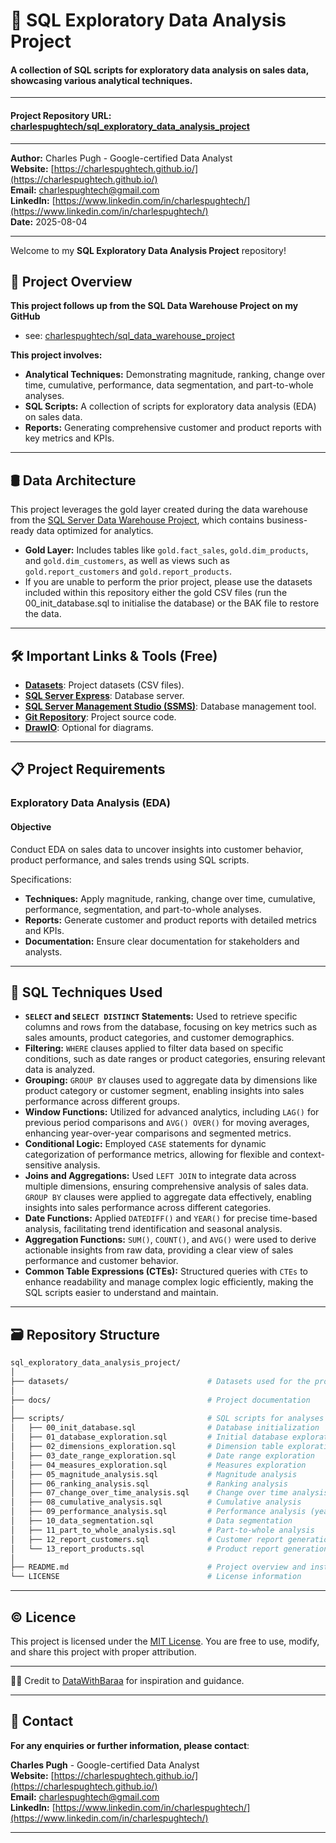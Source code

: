 # 🔎 SQL Exploratory Data Analysis Project
#### A collection of SQL scripts for exploratory data analysis on sales data, showcasing various analytical techniques.

---

#### Project Repository URL: [charlespughtech/sql_exploratory_data_analysis_project](https://github.com/charlespughtech/sql_exploratory_data_analysis_project)

---

**Author:** Charles Pugh - Google-certified Data Analyst  
**Website:** [https://charlespughtech.github.io/](https://charlespughtech.github.io/)  
**Email:** [charlespughtech@gmail.com](mailto:charlespughtech@gmail.com)  
**LinkedIn:** [https://www.linkedin.com/in/charlespughtech/](https://www.linkedin.com/in/charlespughtech/)  
**Date:** 2025-08-04

---

Welcome to my **SQL Exploratory Data Analysis Project** repository!

## 📖 Project Overview

**This project follows up from the SQL Data Warehouse Project on my GitHub**
- see: [charlespughtech/sql_data_warehouse_project](https://github.com/charlespughtech/sql_data_warehouse_project)

**This project involves:**
- **Analytical Techniques:** Demonstrating magnitude, ranking, change over time, cumulative, performance, data segmentation, and part-to-whole analyses.
- **SQL Scripts:** A collection of scripts for exploratory data analysis (EDA) on sales data.
- **Reports:** Generating comprehensive customer and product reports with key metrics and KPIs.

---

## 🛢 Data Architecture

This project leverages the gold layer created during the data warehouse from the [SQL Server Data Warehouse Project](https://github.com/charlespughtech/sql-data-warehouse-project), which contains business-ready data optimized for analytics.
- **Gold Layer:** Includes tables like `gold.fact_sales`, `gold.dim_products`, and `gold.dim_customers`, as well as views such as `gold.report_customers` and `gold.report_products`.
- If you are unable to perform the prior project, please use the datasets included within this repository either the gold CSV files (run the 00_init_database.sql to initialise the database) or the BAK file to restore the data.

---

## 🛠️ Important Links & Tools (Free)

- [**Datasets**](https://github.com/charlespughtech/sql_exploratory_data_analysis_project/tree/main/datasets): Project datasets (CSV files).
- [**SQL Server Express**](https://www.microsoft.com/en-us/sql-server/sql-server-downloads): Database server.
- [**SQL Server Management Studio (SSMS)**](https://learn.microsoft.com/en-us/ssms/install/install?view=sql-server-ver16): Database management tool.
- [**Git Repository**](https://github.com/charlespughtech/sql_exploratory_data_analysis_project): Project source code.
- [**DrawIO**](https://www.drawio.com/): Optional for diagrams.

---

## 📋 Project Requirements

### Exploratory Data Analysis (EDA)
#### Objective
Conduct EDA on sales data to uncover insights into customer behavior, product performance, and sales trends using SQL scripts.

Specifications:
- **Techniques:** Apply magnitude, ranking, change over time, cumulative, performance, segmentation, and part-to-whole analyses.
- **Reports:** Generate customer and product reports with detailed metrics and KPIs.
- **Documentation:** Ensure clear documentation for stakeholders and analysts.

---


## 🔎 SQL Techniques Used
- **`SELECT` and  `SELECT DISTINCT` Statements:** Used to retrieve specific columns and rows from the database, focusing on key metrics such as sales amounts, product categories, and customer demographics.
- **Filtering:** `WHERE` clauses applied to filter data based on specific conditions, such as date ranges or product categories, ensuring relevant data is analyzed.
- **Grouping:** `GROUP BY` clauses used to aggregate data by dimensions like product category or customer segment, enabling insights into sales performance across different groups.
- **Window Functions:** Utilized for advanced analytics, including `LAG()` for previous period comparisons and `AVG() OVER()` for moving averages, enhancing year-over-year comparisons and segmented metrics.
- **Conditional Logic:** Employed `CASE` statements for dynamic categorization of performance metrics, allowing for flexible and context-sensitive analysis.
- **Joins and Aggregations:** Used `LEFT JOIN` to integrate data across multiple dimensions, ensuring comprehensive analysis of sales data. `GROUP BY` clauses were applied to aggregate data effectively, enabling insights into sales performance across different categories.
- **Date Functions:** Applied `DATEDIFF()` and `YEAR()` for precise time-based analysis, facilitating trend identification and seasonal analysis.
- **Aggregation Functions:** `SUM()`, `COUNT()`, and `AVG()` were used to derive actionable insights from raw data, providing a clear view of sales performance and customer behavior.
- **Common Table Expressions (CTEs):** Structured queries with `CTEs` to enhance readability and manage complex logic efficiently, making the SQL scripts easier to understand and maintain.

---

## 🗃️ Repository Structure

```bash
sql_exploratory_data_analysis_project/
│
├── datasets/                               # Datasets used for the project (CSV files and a BAK file that can be used tio restore the database)
│
├── docs/                                   # Project documentation
│
├── scripts/                                # SQL scripts for analyses and reports
│   ├── 00_init_database.sql                # Database initialization
│   ├── 01_database_exploration.sql         # Initial database exploration
│   ├── 02_dimensions_exploration.sql       # Dimension table exploration
│   ├── 03_date_range_exploration.sql       # Date range exploration
│   ├── 04_measures_exploration.sql         # Measures exploration
│   ├── 05_magnitude_analysis.sql           # Magnitude analysis
│   ├── 06_ranking_analysis.sql             # Ranking analysis
│   ├── 07_change_over_time_analysis.sql    # Change over time analysis
│   ├── 08_cumulative_analysis.sql          # Cumulative analysis
│   ├── 09_performance_analysis.sql         # Performance analysis (year-over-year)
│   ├── 10_data_segmentation.sql            # Data segmentation
│   ├── 11_part_to_whole_analysis.sql       # Part-to-whole analysis
│   ├── 12_report_customers.sql             # Customer report generation
│   └── 13_report_products.sql              # Product report generation
│
├── README.md                               # Project overview and instructions
└── LICENSE                                 # License information
```

---

## © Licence

This project is licensed under the [MIT License](https://github.com/charlespughtech/sql_exploratory_data_analysis_project/blob/main/LICENSE). You are free to use, modify, and share this project with proper attribution.

---

🤝🏻 Credit to [DataWithBaraa](https://github.com/DataWithBaraa) for inspiration and guidance.

---

## 📩 Contact

**For any enquiries or further information, please contact**:

**Charles Pugh** - Google-certified Data Analyst  
**Website:** [https://charlespughtech.github.io/](https://charlespughtech.github.io/)  
**Email:** [charlespughtech@gmail.com](mailto:charlespughtech@gmail.com)  
**LinkedIn:** [https://www.linkedin.com/in/charlespughtech/](https://www.linkedin.com/in/charlespughtech/)

---
